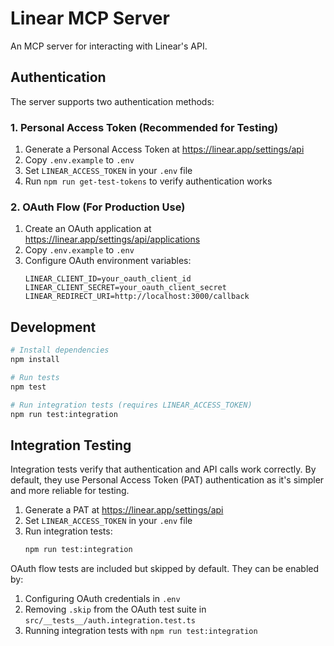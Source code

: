 # Linear MCP Server

An MCP server for interacting with Linear's API.

## Authentication

The server supports two authentication methods:

### 1. Personal Access Token (Recommended for Testing)

1. Generate a Personal Access Token at https://linear.app/settings/api
2. Copy `.env.example` to `.env`
3. Set `LINEAR_ACCESS_TOKEN` in your `.env` file
4. Run `npm run get-test-tokens` to verify authentication works

### 2. OAuth Flow (For Production Use)

1. Create an OAuth application at https://linear.app/settings/api/applications
2. Copy `.env.example` to `.env`
3. Configure OAuth environment variables:
   ```
   LINEAR_CLIENT_ID=your_oauth_client_id
   LINEAR_CLIENT_SECRET=your_oauth_client_secret
   LINEAR_REDIRECT_URI=http://localhost:3000/callback
   ```

## Development

```bash
# Install dependencies
npm install

# Run tests
npm test

# Run integration tests (requires LINEAR_ACCESS_TOKEN)
npm run test:integration
```

## Integration Testing

Integration tests verify that authentication and API calls work correctly. By default, they use Personal Access Token (PAT) authentication as it's simpler and more reliable for testing.

1. Generate a PAT at https://linear.app/settings/api
2. Set `LINEAR_ACCESS_TOKEN` in your `.env` file
3. Run integration tests:
   ```bash
   npm run test:integration
   ```

OAuth flow tests are included but skipped by default. They can be enabled by:

1. Configuring OAuth credentials in `.env`
2. Removing `.skip` from the OAuth test suite in `src/__tests__/auth.integration.test.ts`
3. Running integration tests with `npm run test:integration`
